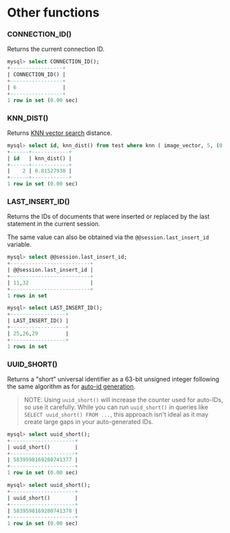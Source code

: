 # Other functions

### CONNECTION_ID()

Returns the current connection ID.

```sql
mysql> select CONNECTION_ID();
+-----------------+
| CONNECTION_ID() |
+-----------------+
| 6               |
+-----------------+
1 row in set (0.00 sec)
```

### KNN_DIST()

Returns [KNN vector search](../Searching/KNN.md) distance.

```sql
mysql> select id, knn_dist() from test where knn ( image_vector, 5, (0.286569,-0.031816,0.066684,0.032926) ) and match('white') and id < 10;
+------+------------+
| id   | knn_dist() |
+------+------------+
|    2 | 0.81527930 |
+------+------------+
1 row in set (0.00 sec)
```

### LAST_INSERT_ID()
Returns the IDs of documents that were inserted or replaced by the last statement in the current session.

The same value can also be obtained via the `@@session.last_insert_id` variable.

```sql
mysql> select @@session.last_insert_id;
+--------------------------+
| @@session.last_insert_id |
+--------------------------+
| 11,32                    |
+--------------------------+
1 rows in set

mysql> select LAST_INSERT_ID();
+------------------+
| LAST_INSERT_ID() |
+------------------+
| 25,26,29         |
+------------------+
1 rows in set
```

### UUID_SHORT()

Returns a "short" universal identifier as a 63-bit unsigned integer following the same algorithm as for [auto-id generation](../Data_creation_and_modification/Adding_documents_to_a_table/Adding_documents_to_a_real-time_table.md#Auto-ID).

> NOTE: Using `uuid_short()` will increase the counter used for auto-IDs, so use it carefully. While you can run `uuid_short()` in queries like `SELECT uuid_short() FROM ...`, this approach isn't ideal as it may create large gaps in your auto-generated IDs.

```sql
mysql> select uuid_short();
+---------------------+
| uuid_short()        |
+---------------------+
| 5839598169280741377 |
+---------------------+
1 row in set (0.00 sec)

mysql> select uuid_short();
+---------------------+
| uuid_short()        |
+---------------------+
| 5839598169280741378 |
+---------------------+
1 row in set (0.00 sec)
```

<!-- proofread -->

